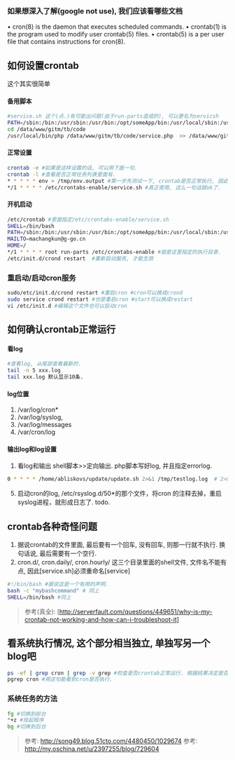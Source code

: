 ### 如果想深入了解(google not use), 我们应该看哪些文档

•	cron(8) is the daemon that executes scheduled commands.
•	crontab(1) is the program used to modify user crontab(5) files.
•	crontab(5) is a per user file that contains instructions for cron(8).

## 如何设置crontab

这个其实很简单

#### 备用脚本

```sh
#service.sh 这个(点.)有可能出问题(由于run-parts造成的), 可以更名为servicsh
PATH=/sbin:/bin:/usr/sbin:/usr/bin:/opt/someApp/bin:/usr/local/sbin:/usr/local/bin:/usr/sbin:/usr/bin:/sbin:/bin #还有可能是path变量不对, 可以设置path变量.
cd /data/www/gitm/tb/code
/usr/local/bin/php /data/www/gitm/tb/code/service.php  >> /data/www/gitm/tb/code/logs/$(date -d "today" +"%Y%m%d_%H%M%S")outs.log #改为每次生成一个新的文件
```

#### 正常设置

```sh
crontab -e #如果是这样设置的话, 可以用下面一句.
crontab -l #查看是否正常任务列表里面有.
* * * * * env > /tmp/env.output #第一步先测试一下, crontab是否正常执行, 因此, 把上面一句加进去, 不论是/etc/crontab 还是 crontab -e
*/1 * * * * /etc/crontabs-enable/service.sh #真正使用, 这么一句话就ok了.
```

#### 开机启动

```sh
/etc/crontab #里面指定/etc/crontabs-enable/service.sh
SHELL=/bin/bash
PATH=/sbin:/bin:/usr/sbin:/usr/bin:/opt/someApp/bin:/usr/local/sbin:/usr/local/bin:/usr/sbin:/usr/bin:/sbin:/bin #还有可能是path变量不对, 可以设置path变量.
MAILTO=machangkun@g-go.cn
HOME=/
*/1 * * * * root run-parts /etc/crontabs-enable #就是这里指定的执行目录.
/etc/init.d/crond restart  #重新启动服务, 才能生效
```

### 重启动/启动cron服务

```sh
sudo/etc/init.d/crond restart #重启cron #cron可以换成crond
sudo service crond restart #也是重启cron #start可以换成restart
vi /etc/init.d #编辑这个文件也可以启动cron
```

## 如何确认crontab正常运行

#### 看log

```sh
#查看log, 从尾部查看最新的.
tail -n 5 xxx.log
tail xxx.log 默认显示10条.
```
#### log位置

1. /var/log/cron*
2. /var/log/syslog, 
3. /var/log/messages
4. /var/cron/log 

#### 输出log和log设置
1. 看log和输出 shell脚本>>定向输出. php脚本写好log, 并且指定errorlog.

```sh
0 * * * * /home/abliskovs/update/update.sh 2>&1 /tmp/testlog.log  # 2>&1 是把成功和失败都输出到testlog.log
```
5. 启动cron的log, /etc/rsyslog.d/50*的那个文件，将cron 的注释去掉，重启syslog进程，就形成日志了. todo.


## crontab各种奇怪问题

1. 据说crontab的文件里面, 最后要有一个回车, 没有回车, 则那一行就不执行. 换句话说, 最后需要有一个空行.
2. cron.d/, cron.daily/, cron.hourly/ 这三个目录里面的shell文件, 文件名不能有点, 因此[service.sh]必须重命名[service]

```sh
#!/bin/bash #据说这是一个有用的声明.
bash -c "mybashcommand" # 同上
SHELL=/bin/bash #同上
```

> 参考(真全): [http://serverfault.com/questions/449651/why-is-my-crontab-not-working-and-how-can-i-troubleshoot-it]

## 看系统执行情况, 这个部分相当独立, 单独写另一个blog吧

```sh
ps -ef | grep cron | grep -v grep #检查是否crontab正常运行. 根据结果决定是否重启(cron或者crond)
pgrep cron #用这句能看到cron是否执行. 
```
### 系统任务的方法

```sh
fg #切换到前台
⌃+z #挂起程序
bg #切换到后台
```

> 参考: http://song49.blog.51cto.com/4480450/1029674
> 参考: http://my.oschina.net/u/2397255/blog/729604